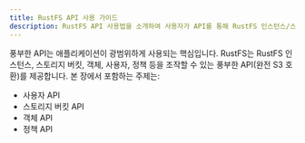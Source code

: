 ```yaml
---
title: RustFS API 사용 가이드
description: RustFS API 사용법을 소개하여 사용자가 API를 통해 RustFS 인스턴스/스토리지 버킷/객체/사용자 등을 조작할 수 있도록 도와줍니다.
---
```


풍부한 API는 애플리케이션이 광범위하게 사용되는 핵심입니다. RustFS는 RustFS 인스턴스, 스토리지 버킷, 객체, 사용자, 정책 등을 조작할 수 있는 풍부한 API(완전 S3 호환)를 제공합니다. 본 장에서 포함하는 주제는:

- 사용자 API
- 스토리지 버킷 API
- 객체 API
- 정책 API
